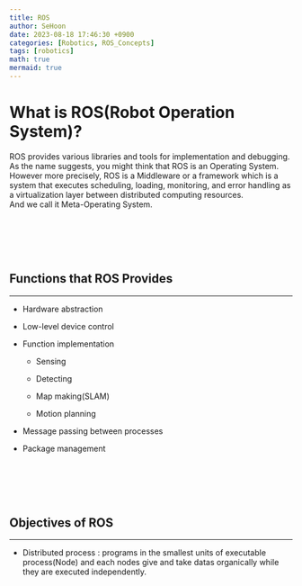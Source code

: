 ```yaml
---
title: ROS
author: SeHoon
date: 2023-08-18 17:46:30 +0900
categories: [Robotics, ROS_Concepts]
tags: [robotics]
math: true
mermaid: true
---
```


# What is ROS(Robot Operation System)?

ROS provides various libraries and tools for implementation and debugging.<br>
As the name suggests, you might think that ROS is an Operating System. <br>
However more precisely, ROS is a Middleware or a framework which is a system that executes scheduling, loading, monitoring, and error handling as a virtualization layer between distributed computing resources.<br>
And we call it Meta-Operating System.

<br><br><br><br>

## Functions that ROS Provides
---

+ Hardware abstraction

+ Low-level device control

+ Function implementation
    
    + Sensing

    + Detecting

    + Map making(SLAM)

    + Motion planning

+ Message passing between processes

+ Package management

<br><br><br><br>

## Objectives of ROS
---

+ Distributed process : programs in the smallest units of executable process(Node) and each nodes give and take datas organically while they are executed independently.
